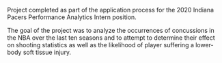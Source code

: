 Project completed as part of the application process for the 2020 Indiana Pacers Performance Analytics Intern position. 

The goal of the project was to analyze the occurrences of concussions in the NBA over the last ten seasons and to attempt to determine their effect on shooting statistics as well as the likelihood of player suffering a lower-body soft tissue injury.